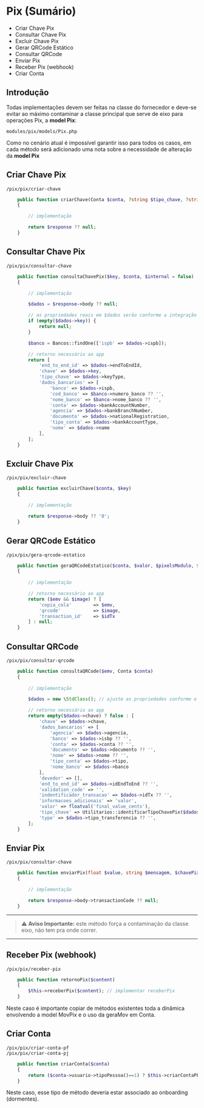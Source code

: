 # Pix (Sumário)
- Criar Chave Pix
- Consultar Chave Pix
- Excluir Chave Pix
- Gerar QRCode Estático
- Consultar QRCode
- Enviar Pix
- Receber Pix (webhook)
- Criar Conta
## Introdução
Todas implementações devem ser feitas na classe do fornecedor e deve-se evitar ao máximo contaminar a classe principal que serve de eixo para operações Pix, a **model Pix**:
```
modules/pix/models/Pix.php
```
Como no cenário atual é impossível garantir isso para todos os casos, em cada método será adicionado uma nota sobre a necessidade de alteração da **model Pix**
## Criar Chave Pix
```
/pix/pix/criar-chave
```
```php
    public function criarChave(Conta $conta, ?string $tipo_chave, ?string $chave = null)
    {

        // implementação

        return $response ?? null;
    }
```
## Consultar Chave Pix
```
/pix/pix/consultar-chave   
```
```php
    public function consultaChavePix($key, $conta, $internal = false)
    {

        // implementação

        $dados = $response->body ?? null;

        // as propriedades reais em $dados serão conforme a integração
        if (empty($dados->key)) {
            return null;
        }

        $banco = Bancos::findOne(['ispb' => $dados->ispb]);

        // retorno necessário ao app
        return [
            'end_to_end_id' => $dados->endToEndId,
            'chave' => $dados->key,
            'tipo_chave' => $dados->keyType,
            'dados_bancarios' => [
                'banco' => $dados->ispb,
                'cod_banco' => $banco->numero_banco ?? '',
                'nome_banco' => $banco->nome_banco ?? '',
                'conta' => $dados->bankAccountNumber,
                'agencia' => $dados->bankBranchNumber,
                'documento' => $dados->nationalRegistration,
                'tipo_conta' => $dados->bankAccountType,
                'nome' => $dados->name
            ],
        ];
    }
```
## Excluir Chave Pix
```
/pix/pix/excluir-chave
```
```php
    public function excluirChave($conta, $key)
    {

        // implementação

        return $response->body ?? '0';
    }
```
## Gerar QRCode Estático
```
/pix/pix/gera-qrcode-estatico
```
```php
    public function geraQRCodeEstatico($conta, $valor, $pixelsModulo, $formatoImagem, $externo, $pix_key) 
    {
        
        // implementação

        // retorno necessário ao app
        return ($emv && $image) ? [
            'copia_cola'        => $emv,
            'qrcode'            => $image,
            'transaction_id'    => $idTx
        ] : null;
    }
```
## Consultar QRCode
```
/pix/pix/consultar-qrcode
```
```php
    public function consultaQRCode($emv, Conta $conta)
    {
        
        // implementação

        $dados = new \StdClass(); // ajuste as propriedades conforme o retorno da integração

        // retorno necessário ao app
        return empty($dados->chave) ? false : [
            'chave' => $dados->chave,
            'dados_bancarios' => [
                'agencia' => $dados->agencia,
                'banco' => $dados->isbp ?? '',
                'conta' => $dados->conta ?? '',
                'documento' => $dados->documento ?? '',
                'nome' => $dados->nome ?? '',
                'tipo_conta' => $dados->tipo,
                'nome_banco' => $dados->banco
            ],
            'devedor' => [],
            'end_to_end_id' => $dados->idEndToEnd ?? '',
            'validation_code' => '',
            'indentificador_transacao' => $dados->idTx ?? '',
            'informacoes_adicionais' => 'valor',
            'valor' => floatval('final_value_cents'),
            'tipo_chave' => Utilitarios::identificarTipoChavePix($dados->chave),
            'type' => $dados->tipo_transferencia ?? '',
        ];
    }
```
## Enviar Pix
```
/pix/pix/consultar-chave
```
```php
    public function enviarPix(float $value, string $mensagem, $chavePix, string $banco, string $numeroConta, string $agencia, string $documento, string $tipoConta, string $nome, Conta $conta, $identificadorTransacao, $endToEndId, ?string $type, ?int $movPixId)
    {

        // implementação

        return $response->body->transactionCode ?? null;
    }
```
---

> ⚠️ **Aviso Importante:** este método força a contaminação da classe eixo, não tem pra onde correr.

---
## Receber Pix (webhook)
```
/pix/pix/receber-pix
```
```php
    public function retornoPix($content)
    {
        $this->receberPix($content); // implementar receberPix
    }
```
Neste caso é importante copiar de métodos existentes toda a dinâmica envolvendo a model MovPix e o uso da geraMov em Conta.
## Criar Conta
```
/pix/pix/criar-conta-pf
/pix/pix/criar-conta-pj
```
```php
    public function criarConta($conta)
    {
        return ($conta->usuario->tipoPessoa()==1) ? $this->criarContaPF($conta) : $this->criarContaPJ($conta); // implemente criarContaPF e criarContaPJ
    }
```
Neste caso, esse tipo de método deveria estar associado ao onboarding (dormentes).
